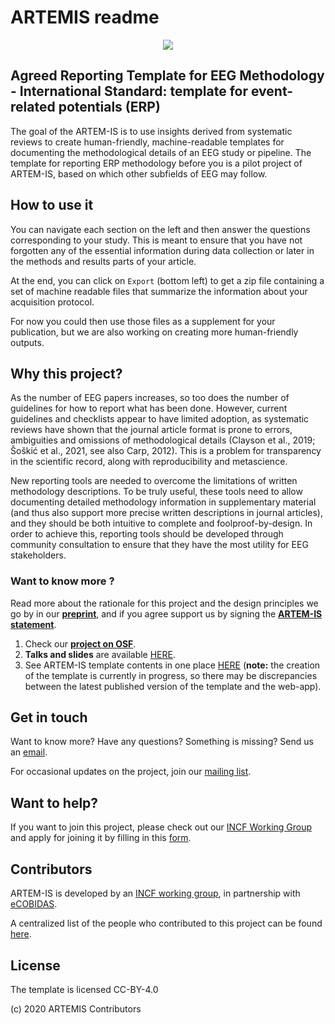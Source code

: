 # ARTEMIS readme

<!-- comment: landing page for ARTEMIS app -->

<center>

![](https://raw.githubusercontent.com/ohbm/eCOBIDAS/master/images/ARTEMIS_logo.jpg)

</center>

## Agreed Reporting Template for EEG Methodology - International Standard: template for event-related potentials (ERP)

The goal of the ARTEM-IS is to use insights derived from systematic reviews to
create human-friendly, machine-readable templates for documenting the
methodological details of an EEG study or pipeline. The template for reporting
ERP methodology before you is a pilot project of ARTEM-IS, based on which other
subfields of EEG may follow.

## How to use it

You can navigate each section on the left and then answer the questions
corresponding to your study. This is meant to ensure that you have not forgotten
any of the essential information during data collection or later in the methods
and results parts of your article.

At the end, you can click on `Export` (bottom left) to get a zip file containing
a set of machine readable files that summarize the information about your
acquisition protocol.

For now you could then use those files as a supplement for your publication, but
we are also working on creating more human-friendly outputs.

## Why this project?

As the number of EEG papers increases, so too does the number of guidelines for
how to report what has been done. However, current guidelines and checklists
appear to have limited adoption, as systematic reviews have shown that the
journal article format is prone to errors, ambiguities and omissions of
methodological details (Clayson et al., 2019; Šoškić et al., 2021, see also
Carp, 2012). This is a problem for transparency in the scientific record, along
with reproducibility and metascience.

New reporting tools are needed to overcome the limitations of written
methodology descriptions. To be truly useful, these tools need to allow
documenting detailed methodology information in supplementary material (and thus
also support more precise written descriptions in journal articles), and they
should be both intuitive to complete and foolproof-by-design. In order to
achieve this, reporting tools should be developed through community consultation
to ensure that they have the most utility for EEG stakeholders.

### Want to know more ?

Read more about the rationale for this project and the design principles we go
by in our **[preprint](https://osf.io/myn7t/)**, and if you agree support us by
signing the **[ARTEM-IS statement](https://osf.io/mf97q/)**.

1. Check our **[project on OSF](https://osf.io/pvrn6/)**.
2. **Talks and slides** are available [HERE](https://osf.io/ncav8/).
3. See ARTEM-IS template contents in one place [HERE](https://osf.io/w4nt6/)
   (**note:** the creation of the template is currently in progress, so there
   may be discrepancies between the latest published version of the template and
   the web-app).

## Get in touch

Want to know more? Have any questions? Something is missing? Send us an
[email](mailto:artemis.eeg.2020@gmail.com).

For occasional updates on the project, join our
[mailing list](mailto:artemis_wg@incf.org).

## Want to help?

If you want to join this project, please check out our
[INCF Working Group](https://www.incf.org/sig/incf-working-group-artem) and
apply for joining it by filling in this
[form](https://forms.gle/QHFakdGUQ69QrCYc9).

## Contributors

ARTEM-IS is developed by an
[INCF working group](https://www.incf.org/sig/incf-working-group-artem), in
partnership with
[eCOBIDAS](https://www.incf.org/sig/incfohbm-working-group-checklists-transparent-methods-reporting-neuroscience-ecobidas).

A centralized list of the people who contributed to this project can be found
[here](https://osf.io/ut9pc/).

## License

The template is licensed CC-BY-4.0

(c) 2020 ARTEMIS Contributors
